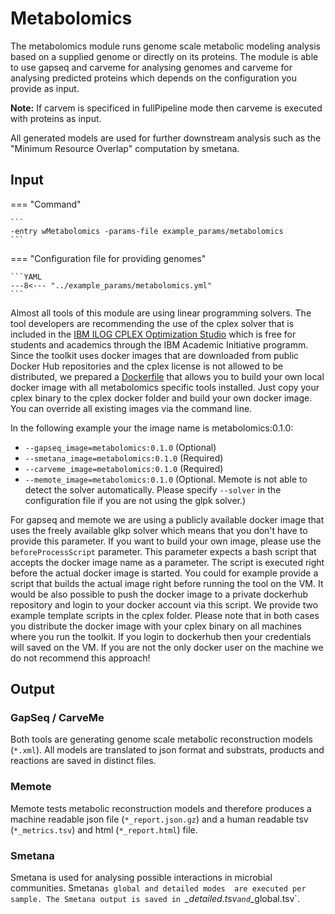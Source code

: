 # Metabolomics

The metabolomics module runs genome scale metabolic modeling analysis based on a supplied genome or directly on its proteins.
The module is able to use gapseq and carveme for analysing genomes and carveme for analysing predicted proteins
which depends on the configuration you provide as input.

**Note:** If carvem is specificed in fullPipeline mode then carveme is executed with proteins as input.

All generated models are used for further downstream analysis such as the "Minimum Resource Overlap" computation by smetana.

## Input

=== "Command"

    ```
    -entry wMetabolomics -params-file example_params/metabolomics
    ```

=== "Configuration file for providing genomes"

    ```YAML
    ---8<--- "../example_params/metabolomics.yml"
    ```

Almost all tools of this module are using linear programming solvers. The tool developers are recommending the use of the cplex solver
that is included in the [IBM ILOG CPLEX Optimization Studio](https://www.ibm.com/de-de/products/ilog-cplex-optimization-studio) which is free for students and academics
through the IBM Academic Initiative programm. 
Since the toolkit uses docker images that are downloaded from public Docker Hub repositories and the cplex license is not allowed
to be distributed, we prepared a [Dockerfile](../cplex/docker/Dockerfile) that allows you to build your own local docker image with all metabolomics specific tools installed.
Just copy your cplex binary to the cplex docker folder and build your own docker image. You can override all existing images via the command line.

In the following example your the image name is metabolomics:0.1.0:

* `--gapseq_image=metabolomics:0.1.0` (Optional)
* `--smetana_image=metabolomics:0.1.0` (Required)
* `--carveme_image=metabolomics:0.1.0` (Required)
* `--memote_image=metabolomics:0.1.0` (Optional. Memote is not able to detect the solver automatically. Please specify `--solver` in the configuration file if you are not using the glpk solver.)

For gapseq and memote we are using a publicly available docker image that uses the freely available glkp solver which means that you don't have to provide this parameter.
If you want to build your own image, please use the `beforeProcessScript` parameter. This parameter expects a bash script that accepts the docker image name as a parameter.
The script is executed right before the actual docker image is started. 
You could for example provide a script that builds the actual image right before running the tool on the VM. 
It would be also possible to push the docker image to a private dockerhub repository and login to your docker account via this script.
We provide two example template scripts in the cplex folder.
Please note that in both cases you distribute the docker image with your cplex binary on all machines where you run the toolkit.
If you login to dockerhub then your credentials will saved on the VM. If you are not the only docker user on the machine we do not recommend this approach! 

## Output

### GapSeq / CarveMe 

Both tools are generating genome scale metabolic reconstruction models (`*.xml`). 
All models are translated to json format and substrats, products and reactions are saved in distinct files.

### Memote

Memote tests metabolic reconstruction models and therefore produces a machine readable json file  (`*_report.json.gz`)
and a human readable tsv (`*_metrics.tsv`) and html (`*_report.html`) file.

### Smetana

Smetana is used for analysing possible interactions in microbial communities. Smetana`s global and detailed modes 
are executed per sample. The Smetana output is saved in `*_detailed.tsv` and `*_global.tsv`.
